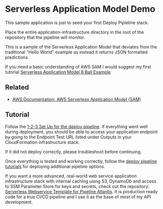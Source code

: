 # Serverless Application Model Demo

This sample application is just to seed your first Deploy Pipleline stack.

Place the entire application-infrastructure directory in the root of the repository that the pipeline will monitor.

This is a sample of the Serverless Application Model that deviates from the traditional "Hello World" example as instead it returns JSON formatted predictions.

If you need a basic understanding of AWS SAM I would suggest my first tutorial [Serverless Application Model 8 Ball Example](https://github.com/63klabs/serverless-sam-8ball-example)

## Related

- [AWS Documentation: AWS Serverless Application Model (SAM)](https://docs.aws.amazon.com/serverless-application-model/latest/developerguide/what-is-sam.html)

## Tutorial

Follow the [1-2-3 Set Up for the deploy pipeline](https://github.com/63klabs/serverless-deploy-pipeline-atlantis/blob/main/docs/1-2-3-Set-Up.md). If everything went well during deployment, you should be able to access your application endpoint by going to the Endpoint Test URL listed under Outputs in your CloudFormation infrastructure stack.

If it did not deploy correctly, please troubleshoot before continuing.

Once everything is tested and working correctly, follow the [deploy pipeline tutorials](https://github.com/63klabs/serverless-deploy-pipeline-atlantis/blob/main/docs/Tutorials.md) for deploying additional pipeline options.

If you want a more advanced, real-world web service application infrastructure stack with internal caching using S3, DynamoDb and access to SSM Parameter Store for keys and secrets, check out the repository: [Serverless Webservice Template for Pipeline Atlantis](https://github.com/63klabs/serverless-webservice-template-for-pipeline-atlantis). It is production ready code for a true CI/CD pipeline and I use it as the base of most of my API development.
